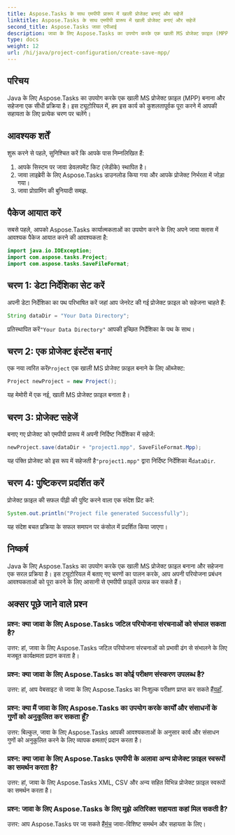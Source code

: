 ```yaml
---
title: Aspose.Tasks के साथ एमपीपी प्रारूप में खाली प्रोजेक्ट बनाएं और सहेजें
linktitle: Aspose.Tasks के साथ एमपीपी प्रारूप में खाली प्रोजेक्ट बनाएं और सहेजें
second_title: Aspose.Tasks जावा एपीआई
description: जावा के लिए Aspose.Tasks का उपयोग करके एक खाली MS प्रोजेक्ट फ़ाइल (MPP) बनाने और सहेजने का तरीका जानें। परियोजना प्रबंधन कार्यों को सहजता से सरल बनाएं।
type: docs
weight: 12
url: /hi/java/project-configuration/create-save-mpp/
---
```

## परिचय
Java के लिए Aspose.Tasks का उपयोग करके एक खाली MS प्रोजेक्ट फ़ाइल (MPP) बनाना और सहेजना एक सीधी प्रक्रिया है। इस ट्यूटोरियल में, हम इस कार्य को कुशलतापूर्वक पूरा करने में आपकी सहायता के लिए प्रत्येक चरण पर चलेंगे।
## आवश्यक शर्तें
शुरू करने से पहले, सुनिश्चित करें कि आपके पास निम्नलिखित हैं:
1. आपके सिस्टम पर जावा डेवलपमेंट किट (जेडीके) स्थापित है।
2. जावा लाइब्रेरी के लिए Aspose.Tasks डाउनलोड किया गया और आपके प्रोजेक्ट निर्भरता में जोड़ा गया।
3. जावा प्रोग्रामिंग की बुनियादी समझ.

## पैकेज आयात करें
सबसे पहले, आपको Aspose.Tasks कार्यात्मकताओं का उपयोग करने के लिए अपने जावा क्लास में आवश्यक पैकेज आयात करने की आवश्यकता है:
```java
import java.io.IOException;
import com.aspose.tasks.Project;
import com.aspose.tasks.SaveFileFormat;
```
## चरण 1: डेटा निर्देशिका सेट करें
अपनी डेटा निर्देशिका का पथ परिभाषित करें जहां आप जेनरेट की गई प्रोजेक्ट फ़ाइल को सहेजना चाहते हैं:
```java
String dataDir = "Your Data Directory";
```
 प्रतिस्थापित करें`"Your Data Directory"` आपकी इच्छित निर्देशिका के पथ के साथ।
## चरण 2: एक प्रोजेक्ट इंस्टेंस बनाएं
 एक नया त्वरित करें`Project` एक खाली MS प्रोजेक्ट फ़ाइल बनाने के लिए ऑब्जेक्ट:
```java
Project newProject = new Project();
```
यह मेमोरी में एक नई, खाली MS प्रोजेक्ट फ़ाइल बनाता है।
## चरण 3: प्रोजेक्ट सहेजें
बनाए गए प्रोजेक्ट को एमपीपी प्रारूप में अपनी निर्दिष्ट निर्देशिका में सहेजें:
```java
newProject.save(dataDir + "project1.mpp", SaveFileFormat.Mpp);
```
यह पंक्ति प्रोजेक्ट को इस रूप में सहेजती है`"project1.mpp"` द्वारा निर्दिष्ट निर्देशिका में`dataDir`.
## चरण 4: पुष्टिकरण प्रदर्शित करें
प्रोजेक्ट फ़ाइल की सफल पीढ़ी की पुष्टि करने वाला एक संदेश प्रिंट करें:
```java
System.out.println("Project file generated Successfully");
```
यह संदेश बचत प्रक्रिया के सफल समापन पर कंसोल में प्रदर्शित किया जाएगा।

## निष्कर्ष
Java के लिए Aspose.Tasks का उपयोग करके एक खाली MS प्रोजेक्ट फ़ाइल बनाना और सहेजना एक सरल प्रक्रिया है। इस ट्यूटोरियल में बताए गए चरणों का पालन करके, आप अपनी परियोजना प्रबंधन आवश्यकताओं को पूरा करने के लिए आसानी से एमपीपी फ़ाइलें उत्पन्न कर सकते हैं।

## अक्सर पूछे जाने वाले प्रश्न
### प्रश्न: क्या जावा के लिए Aspose.Tasks जटिल परियोजना संरचनाओं को संभाल सकता है?
उत्तर: हां, जावा के लिए Aspose.Tasks जटिल परियोजना संरचनाओं को प्रभावी ढंग से संभालने के लिए मजबूत कार्यक्षमता प्रदान करता है।
### प्रश्न: क्या जावा के लिए Aspose.Tasks का कोई परीक्षण संस्करण उपलब्ध है?
 उत्तर: हां, आप वेबसाइट से जावा के लिए Aspose.Tasks का निःशुल्क परीक्षण प्राप्त कर सकते हैं[यहाँ](https://releases.aspose.com/).
### प्रश्न: क्या मैं जावा के लिए Aspose.Tasks का उपयोग करके कार्यों और संसाधनों के गुणों को अनुकूलित कर सकता हूँ?
उत्तर: बिल्कुल, जावा के लिए Aspose.Tasks आपकी आवश्यकताओं के अनुसार कार्य और संसाधन गुणों को अनुकूलित करने के लिए व्यापक क्षमताएं प्रदान करता है।
### प्रश्न: क्या जावा के लिए Aspose.Tasks एमपीपी के अलावा अन्य प्रोजेक्ट फ़ाइल स्वरूपों का समर्थन करता है?
उत्तर: हां, जावा के लिए Aspose.Tasks XML, CSV और अन्य सहित विभिन्न प्रोजेक्ट फ़ाइल स्वरूपों का समर्थन करता है।
### प्रश्न: जावा के लिए Aspose.Tasks के लिए मुझे अतिरिक्त सहायता कहां मिल सकती है?
 उत्तर: आप Aspose.Tasks पर जा सकते हैं[मंच](https://forum.aspose.com/c/tasks/15) जावा-विशिष्ट समर्थन और सहायता के लिए।